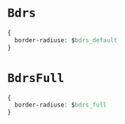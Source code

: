 # `Bdrs`

```css
{
  border-radiuse: $bdrs_default
}
```

# `BdrsFull`

```css
{
  border-radiuse: $bdrs_full
}
```
